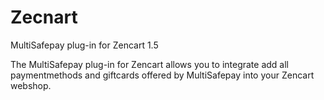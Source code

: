 # Zecnart
MultiSafepay plug-in for Zencart  1.5

The MultiSafepay plug-in for Zencart allows you to integrate add all paymentmethods and giftcards offered by MultiSafepay into your Zencart webshop.

